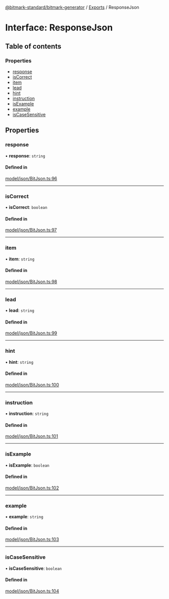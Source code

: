 [@bitmark-standard/bitmark-generator](../API.md) / [Exports](../modules.md) / ResponseJson

# Interface: ResponseJson

## Table of contents

### Properties

- [response](ResponseJson.md#response)
- [isCorrect](ResponseJson.md#isCorrect)
- [item](ResponseJson.md#item)
- [lead](ResponseJson.md#lead)
- [hint](ResponseJson.md#hint)
- [instruction](ResponseJson.md#instruction)
- [isExample](ResponseJson.md#isExample)
- [example](ResponseJson.md#example)
- [isCaseSensitive](ResponseJson.md#isCaseSensitive)

## Properties

### response

• **response**: `string`

#### Defined in

[model/json/BitJson.ts:96](https://github.com/getMoreBrain/bitmark-generator/blob/ccb191f/src/model/json/BitJson.ts#L96)

___

### isCorrect

• **isCorrect**: `boolean`

#### Defined in

[model/json/BitJson.ts:97](https://github.com/getMoreBrain/bitmark-generator/blob/ccb191f/src/model/json/BitJson.ts#L97)

___

### item

• **item**: `string`

#### Defined in

[model/json/BitJson.ts:98](https://github.com/getMoreBrain/bitmark-generator/blob/ccb191f/src/model/json/BitJson.ts#L98)

___

### lead

• **lead**: `string`

#### Defined in

[model/json/BitJson.ts:99](https://github.com/getMoreBrain/bitmark-generator/blob/ccb191f/src/model/json/BitJson.ts#L99)

___

### hint

• **hint**: `string`

#### Defined in

[model/json/BitJson.ts:100](https://github.com/getMoreBrain/bitmark-generator/blob/ccb191f/src/model/json/BitJson.ts#L100)

___

### instruction

• **instruction**: `string`

#### Defined in

[model/json/BitJson.ts:101](https://github.com/getMoreBrain/bitmark-generator/blob/ccb191f/src/model/json/BitJson.ts#L101)

___

### isExample

• **isExample**: `boolean`

#### Defined in

[model/json/BitJson.ts:102](https://github.com/getMoreBrain/bitmark-generator/blob/ccb191f/src/model/json/BitJson.ts#L102)

___

### example

• **example**: `string`

#### Defined in

[model/json/BitJson.ts:103](https://github.com/getMoreBrain/bitmark-generator/blob/ccb191f/src/model/json/BitJson.ts#L103)

___

### isCaseSensitive

• **isCaseSensitive**: `boolean`

#### Defined in

[model/json/BitJson.ts:104](https://github.com/getMoreBrain/bitmark-generator/blob/ccb191f/src/model/json/BitJson.ts#L104)
